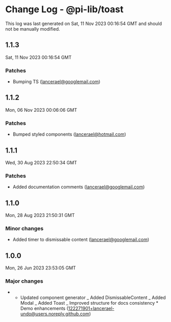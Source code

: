 # Change Log - @pi-lib/toast

This log was last generated on Sat, 11 Nov 2023 00:16:54 GMT and should not be manually modified.

<!-- Start content -->

## 1.1.3

Sat, 11 Nov 2023 00:16:54 GMT

### Patches

- Bumping TS (lancerael@googlemail.com)

## 1.1.2

Mon, 06 Nov 2023 00:06:06 GMT

### Patches

- Bumped styled components (lancerael@hotmail.com)

## 1.1.1

Wed, 30 Aug 2023 22:50:34 GMT

### Patches

- Added documentation comments (lancerael@googlemail.com)

## 1.1.0

Mon, 28 Aug 2023 21:50:31 GMT

### Minor changes

- Added timer to dismissable content (lancerael@googlemail.com)

## 1.0.0

Mon, 26 Jun 2023 23:53:05 GMT

### Major changes

- - Updated component generator _ Added DismissableContent _ Added Modal _ Added Toast _ Improved structure for docs consistency \* Demo enhancements (122271901+lancerael-undo@users.noreply.github.com)
